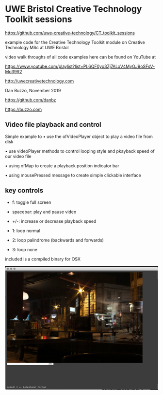 # UWE Bristol Creative Technology Toolkit sessions

https://github.com/uwe-creative-technology/CT_toolkit_sessions


example code for the Creative Technology Toolkit module on Creative Technology MSc at UWE Bristol

video walk throughs of all code examples here can be found on YouTube at

https://www.youtube.com/playlist?list=PL6QF0yo3Zj7ALxV4MyOJ9oSFsV-Mo39R2



http://uwecreativetechnology.com

Dan Buzzo, November 2019

https://github.com/danbz

https://buzzo.com

## Video file playback and control

Simple example to
• use the ofVideoPlayer object to play a video file from disk

• use videoPlayer methods to control looping style and pkayback speed of our video file

• using ofMap to create a playback position indicator bar

• using mousePressed message to create simple clickable interface

 
## key controls
* f: toggle full screen 

* spacebar: play and pause video

* +/-: increase or decrease playback speed

* 1: loop normal

* 2: loop palindrome (backwards and forwards)

* 3: loop none

included is a compiled binary for OSX

![screenshot](video-example-screenshot.png)
